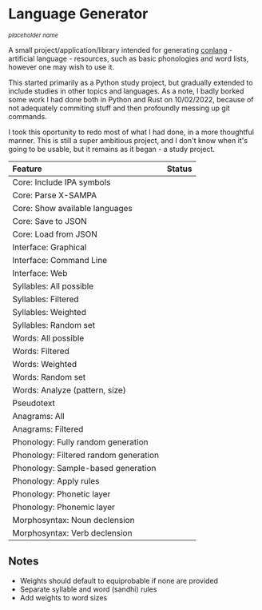 # Language Generator
<sub>*placeholder name*</sub>

A small project/application/library intended for generating [conlang](https://en.wikipedia.org/wiki/Constructed_language) - artificial language - resources, such as basic phonologies and word lists, however one may wish to use it.

This started primarily as a Python study project, but gradually extended to include studies in other topics and languages. As a note, I badly borked some work I had done both in Python and Rust on 10/02/2022, because of not adequately commiting stuff and then profoundly messing up git commands.  

I took this oportunity to redo most of what I had done, in a more thoughtful manner. This is still a super ambitious project, and I don't know when it's going to be usable, but it remains as it began - a study project.

| Feature                               | Status |
| :------------------------------------ | :----: |
| Core: Include IPA symbols             |        |
| Core: Parse X-SAMPA                   |        |
| Core: Show available languages        |        |
| Core: Save to JSON                    |        |
| Core: Load from JSON                  |        |
| Interface: Graphical                  |        |
| Interface: Command Line               |        | 
| Interface: Web                        |        |
| Syllables: All possible               |        |
| Syllables: Filtered                   |        |
| Syllables: Weighted                   |        |
| Syllables: Random set                 |        |
| Words: All possible                   |        | 
| Words: Filtered                       |        |
| Words: Weighted                       |        |
| Words: Random set                     |        |
| Words: Analyze (pattern, size)        |        |
| Pseudotext                            |        |
| Anagrams: All                         |        |
| Anagrams: Filtered                    |        |
| Phonology: Fully random generation    |        |
| Phonology: Filtered random generation |        |
| Phonology: Sample-based generation    |        |
| Phonology: Apply rules                |        |
| Phonology: Phonetic layer             |        |
| Phonology: Phonemic layer             |        |
| Morphosyntax: Noun declension         |        |
| Morphosyntax: Verb declension         |        |

## Notes
- Weights should default to equiprobable if none are provided
- Separate syllable and word (sandhi) rules
- Add weights to word sizes
